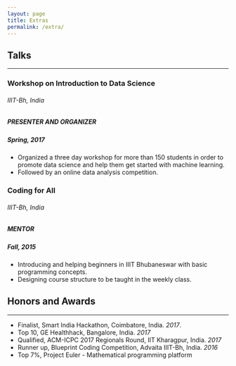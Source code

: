 ```yaml
---
layout: page
title: Extras
permalink: /extra/
---
```


## Talks
--------------------------

### Workshop on Introduction to Data Science 
###### IIIT-Bh, India
##### PRESENTER AND ORGANIZER 
##### Spring, 2017
* Organized a three day workshop for more than 150 students in order to promote data science and help them get started with machine
learning.
* Followed by an online data analysis competition.


### Coding for All 
###### IIIT-Bh, India
##### MENTOR 
##### Fall, 2015
* Introducing and helping beginners in IIIT Bhubaneswar with basic programming concepts.
* Designing course structure to be taught in the weekly class.

## Honors and Awards
--------------------------

* Finalist, Smart India Hackathon, Coimbatore, India. *2017*.
* Top 10, GE Healthhack, Bangalore, India. *2017*
* Qualified, ACM-ICPC 2017 Regionals Round, IIT Kharagpur, India. *2017*
* Runner up, Blueprint Coding Competition, Advaita IIIT-Bh, India. *2016*
* Top 7%, Project Euler - Mathematical programming platform

